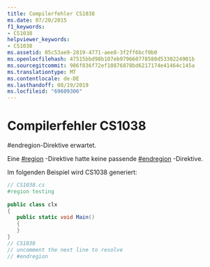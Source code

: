 ```yaml
---
title: Compilerfehler CS1038
ms.date: 07/20/2015
f1_keywords:
- CS1038
helpviewer_keywords:
- CS1038
ms.assetid: 05c53ae9-2819-4771-aee8-3f2ff6bcf0b0
ms.openlocfilehash: 47515bbd98b107eb979660778580d5330224901b
ms.sourcegitcommit: 986f836f72ef10876878bd6217174e41464c145a
ms.translationtype: MT
ms.contentlocale: de-DE
ms.lasthandoff: 08/19/2019
ms.locfileid: "69609306"
---
```

# <a name="compiler-error-cs1038"></a>Compilerfehler CS1038
\#endregion-Direktive erwartet.  
  
 Eine [#region](../language-reference/preprocessor-directives/preprocessor-region.md) -Direktive hatte keine passende [#endregion](../language-reference/preprocessor-directives/preprocessor-endregion.md) -Direktive.  
  
 Im folgenden Beispiel wird CS1038 generiert:  
  
```csharp  
// CS1038.cs  
#region testing  
  
public class clx  
{  
   public static void Main()  
   {  
   }  
}  
// CS1038  
// uncomment the next line to resolve  
// #endregion  
```
